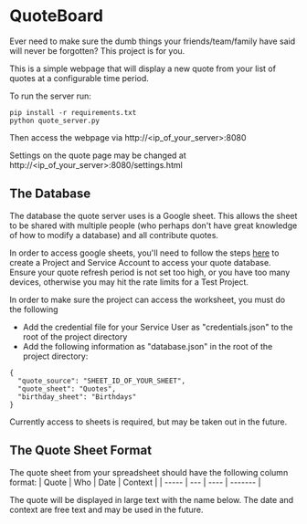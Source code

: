# QuoteBoard
Ever need to make sure the dumb things your friends/team/family have said will never be forgotten? This project is for you.

This is a simple webpage that will display a new quote from your list of quotes at a configurable time period.

To run the server run:

```
pip install -r requirements.txt
python quote_server.py
```

Then access the webpage via http://<ip_of_your_server>:8080

Settings on the quote page may be changed at http://<ip_of_your_server>:8080/settings.html

## The Database
The database the quote server uses is a Google sheet. This allows the sheet to be shared with multiple people (who perhaps don't have great knowledge of how to modify a database) and all contribute quotes. 

In order to access google sheets, you'll need to follow the steps [here](https://docs.gspread.org/en/latest/oauth2.html#enable-api-access-for-a-project) to create a Project and Service Account to access your quote database. Ensure your quote refresh period is not set too high, or you have too many devices, otherwise you may hit the rate limits for a Test Project.

In order to make sure the project can access the worksheet, you must do the following
* Add the credential file for your Service User as "credentials.json" to the root of the project directory
* Add the following information as "database.json" in the root of the project directory:
```
{
  "quote_source": "SHEET_ID_OF_YOUR_SHEET",
  "quote_sheet": "Quotes",
  "birthday_sheet": "Birthdays"
}
```
Currently access to sheets is required, but may be taken out in the future.

## The Quote Sheet Format
The quote sheet from your spreadsheet should have the following column format:
| Quote	| Who | Date | Context |
| ----- | --- | ---- | ------- |

The quote will be displayed in large text with the name below. The date and context are free text and may be used in the future.
